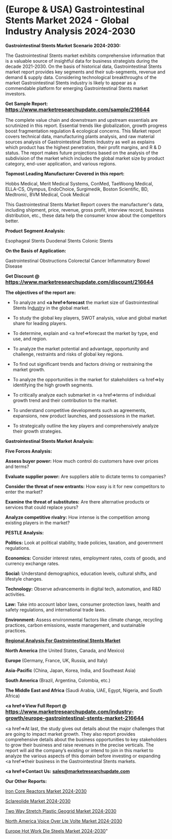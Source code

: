 # (Europe & USA) Gastrointestinal Stents Market 2024 - Global Industry Analysis 2024-2030

<strong>Gastrointestinal Stents Market Scenario 2024-2030:</strong>

The Gastrointestinal Stents market exhibits comprehensive information that is a valuable source of insightful data for business strategists during the decade 2021-2030. On the basis of historical data, Gastrointestinal Stents market report provides key segments and their sub-segments, revenue and demand &amp; supply data. Considering technological breakthroughs of the market Gastrointestinal Stents industry is likely to appear as a commendable platform for emerging Gastrointestinal Stents market investors.

<strong>Get Sample Report: <a href=https://www.marketresearchupdate.com/sample/216644><font size=3 color=#0000ff>https://www.marketresearchupdate.com/sample/216644</font></a></strong>

The complete value chain and downstream and upstream essentials are scrutinized in this report. Essential trends like globalization, growth progress boost fragmentation regulation &amp; ecological concerns. This Market report covers technical data, manufacturing plants analysis, and raw material sources analysis of Gastrointestinal Stents Industry as well as explains which product has the highest penetration, their profit margins, and R & D status. The report makes future projections based on the analysis of the subdivision of the market which includes the global market size by product category, end-user application, and various regions.

<strong>Topmost Leading Manufacturer Covered in this report:</strong>

Hobbs Medical, Merit Medical Systems, ConMed, TaeWoong Medical, ELLA-CS, Olympus, EndoChoice, Surgimedik, Boston Scientific, BD, Medtronic, BVM Medical, Cook Medical

This Gastrointestinal Stents Market Report covers the manufacturer's data, including shipment, price, revenue, gross profit, interview record, business distribution, etc., these data help the consumer know about the competitors better.

<strong>Product Segment Analysis: </strong>

Esophageal Stents
Duodenal Stents
Colonic Stents

<strong>On the Basis of Application:</strong>

Gastrointestinal Obstructions
Colorectal Cancer
Inflammatory Bowel Disease

<strong>Get Discount @ <a href=https://www.marketresearchupdate.com/discount/216644><font size=3 color=#0000ff>https://www.marketresearchupdate.com/discount/216644</font></a></strong>

<strong><b>The objectives of the report are:</b></strong>

- To analyze and <strong><a href=><strong>forecast</strong></a></strong> the market size of Gastrointestinal Stents In<a href=ASDF991299>dustr</a>y in the global market.

- To study the global key players, SWOT analysis, value and global market share for leading players.

- To determine, explain and <a href=>forecast</a> the market by type, end use, and region.

- To analyze the market potential and advantage, opportunity and challenge, restraints and risks of global key regions.

- To find out significant trends and factors driving or restraining the market growth.

- To analyze the opportunities in the market for stakeholders <a href=>by</a> identifying the high growth segments.

- To critically analyze each submarket in <a href=>terms</a> of individual growth trend and their contribution to the market.

- To understand competitive developments such as agreements, expansions, new product launches, and possessions in the market.

- To strategically outline the key players and comprehensively analyze their growth strategies.

<strong>Gastrointestinal Stents Market Analysis:</strong>

<strong>Five Forces Analysis:</strong>

<strong>Assess buyer power:</strong> How much control do customers have over prices and terms?

<strong>Evaluate supplier power:</strong> Are suppliers able to dictate terms to companies?

<strong>Consider the threat of new entrants:</strong> How easy is it for new competitors to enter the market?

<strong>Examine the threat of substitutes:</strong> Are there alternative products or services that could replace yours?

<strong>Analyze competitive rivalry:</strong> How intense is the competition among existing players in the market?

<strong>PESTLE Analysis:</strong>

<strong>Politics:</strong> Look at political stability, trade policies, taxation, and government regulations.

<strong>Economics:</strong> Consider interest rates, employment rates, costs of goods, and currency exchange rates.

<strong>Social:</strong> Understand demographics, education levels, cultural shifts, and lifestyle changes.

<strong>Technology:</strong> Observe advancements in digital tech, automation, and R&D activities.

<strong>Law:</strong> Take into account labor laws, consumer protection laws, health and safety regulations, and international trade laws.

<strong>Environment:</strong> Assess environmental factors like climate change, recycling practices, carbon emissions, waste management, and sustainable practices.

<strong><u><b>Regional Analysis For Gastrointestinal Stents Market</b></u></strong>

<strong><b>North America</b></strong> (the United States, Canada, and Mexico)

<strong><b>Europe </b></strong>(Germany, France, UK, Russia, and Italy)

<strong><b>Asia-Pacific</b></strong> (China, Japan, Korea, India, and Southeast Asia)

<strong><b>South America</b></strong> (Brazil, Argentina, Colombia, etc.)

<strong><b>The Middle East and Africa</b></strong> (Saudi Arabia, UAE, Egypt, Nigeria, and South Africa)

<strong><a href=>View Full Report</a> @ <a href=https://www.marketresearchupdate.com/industry-growth/europe-gastrointestinal-stents-market-216644><font size=3 color=#0000ff>https://www.marketresearchupdate.com/industry-growth/europe-gastrointestinal-stents-market-216644</font></a></strong>

<a href=>At last,</a> the study gives out details about the major challenges that are going to impact market growth. They also report provides comprehensive details about the business opportunities to key stakeholders to grow their business and raise revenues in the precise verticals. The report will aid the company’s existing or intend to join in this market to analyze the various aspects of this domain before investing or expanding <a href=>their</a> business in the Gastrointestinal Stents markets.

<strong><a href=>Contact Us:</a></strong>
<strong>sales@marketresearchupdate.com</strong>

<strong>Our Other Reports:</strong>

<a href=https://www.linkedin.com/pulse/iron-core-reactors-market-has-huge-growth-industry>Iron Core Reactors Market 2024-2030</a>

<a href=https://www.linkedin.com/pulse/sclareolide-market-2023-analysis-growth-drivers>Sclareolide Market 2024-2030</a>

<a href=https://www.linkedin.com/pulse/two-way-stretch-plastic-geogrid-market-outlooks>Two Way Stretch Plastic Geogrid Market 2024-2030</a>

<a href=https://www.linkedin.com/pulse/north-america-voice-over-lte-volte-market-analysis-gpevf/>North America Voice Over Lte Volte Market 2024-2030</a>

<a href=https://www.linkedin.com/pulse/europe-hot-work-die-steels-market-research-report-2023-drfnc/>Europe Hot Work Die Steels Market 2024-2030</a>"
